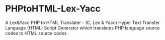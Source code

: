 # PHPtoHTML-Lex-Yacc
A Lex&amp;Yacc PHP to HTML Translater - (C, Lex &amp; Yacc)  Hyper Text Transfer Language (HTML) Script Generator which translates PHP language source codes to HTML source codes.
